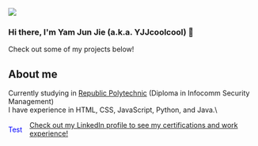 ![](https://komarev.com/ghpvc/?username=YJJcoolcool&color=7fab11)
### Hi there, I'm Yam Jun Jie (a.k.a. YJJcoolcool) 👋
Check out some of my projects below!

## About me
Currently studying in [Republic Polytechnic](https://www.rp.edu.sg/) (Diploma in Infocomm Security Management)\
I have experience in HTML, CSS, JavaScript, Python, and Java.\
<div style="display:flex;align-items:center;color:blue">Test <img src="https://image.flaticon.com/icons/png/512/174/174857.png" height="15px"> <a href="https://www.linkedin.com/in/yam-jun-jie/">Check out my LinkedIn profile to see my certifications and work experience!</a></div>


<!--
**YJJcoolcool/YJJcoolcool** is a ✨ _special_ ✨ repository because its `README.md` (this file) appears on your GitHub profile.

Here are some ideas to get you started:

- 🔭 I’m currently working on ...
- 🌱 I’m currently learning ...
- 👯 I’m looking to collaborate on ...
- 🤔 I’m looking for help with ...
- 💬 Ask me about ...
- 📫 How to reach me: ...
- 😄 Pronouns: ...
- ⚡ Fun fact: ...
-->
